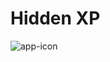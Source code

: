 # Hidden XP

![app-icon](https://github.com/user-attachments/assets/53be6e80-f522-4c83-b886-259a2db4ad20)
